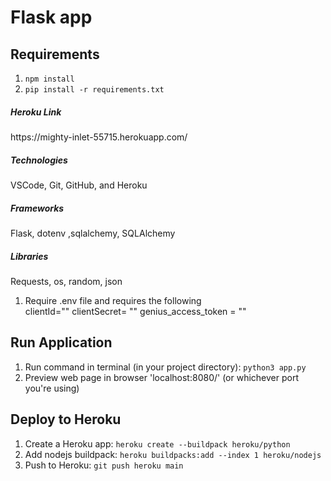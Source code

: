 # Flask app

## Requirements
1. `npm install`
2. `pip install -r requirements.txt`

<h5>Heroku Link</h5>
https://mighty-inlet-55715.herokuapp.com/
<h5>Technologies</h5>
VSCode, Git, GitHub, and Heroku
<h5>Frameworks</h5>
Flask, dotenv ,sqlalchemy, SQLAlchemy
<h5>Libraries</h5>
Requests, os, random, json


1. Require .env file and requires the following  
   clientId=""
   clientSecret= ""
   genius_access_token = "" 

## Run Application
1. Run command in terminal (in your project directory): `python3 app.py`
2. Preview web page in browser 'localhost:8080/' (or whichever port you're using)

## Deploy to Heroku
1. Create a Heroku app: `heroku create --buildpack heroku/python`
2. Add nodejs buildpack: `heroku buildpacks:add --index 1 heroku/nodejs`
3. Push to Heroku: `git push heroku main`
